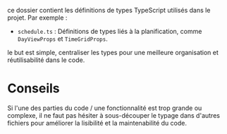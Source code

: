 ce dossier contient les définitions de types TypeScript utilisés dans le projet.
Par exemple :

- `schedule.ts` : Définitions de types liés à la planification, comme `DayViewProps` et `TimeGridProps`.

le but est simple, centraliser les types pour une meilleure organisation et réutilisabilité dans le code.

# Conseils

Si l'une des parties du code / une fonctionnalité est trop grande ou complexe, il ne faut pas hésiter à sous-découper le typage dans d'autres fichiers pour améliorer la lisibilité et la maintenabilité du code.